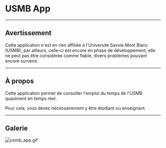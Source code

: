 # USMB App

---

## Avertissement

Cette application n'est en rien affiliée à l'Université Savoie Mont Blanc (USMB), par ailleurs, celle-ci est encore en phase de développement, elle ne peut pas être considérée comme fiable, divers problèmes pouvant encore survenir.

---

## À propos

Cette application permet de consulter l'emploi du temps de l'USMB quasiment en temps réel.

Pour cela, vous devez nécessairement y être étudiant ou enseignant.

---

## Galerie

<img src="file:///home/lotopi/Programmation/Flutter/usmb_app/EXT/usmb_app.gif" title="" alt="usmb_app.gif" data-align="center">
